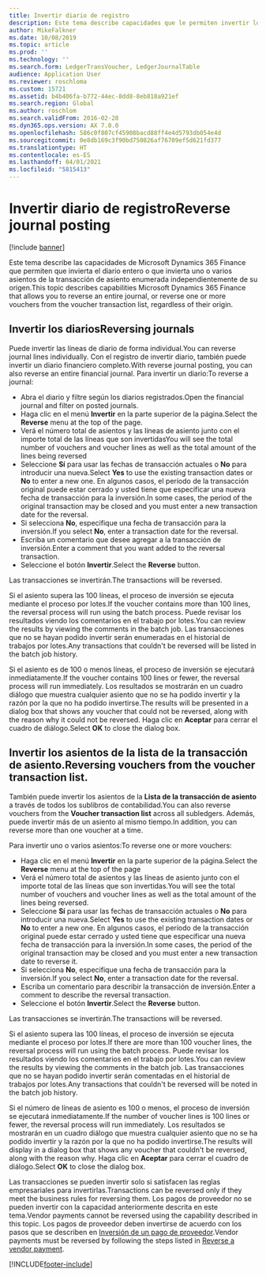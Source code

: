 ```yaml
---
title: Invertir diario de registro
description: Este tema describe capacidades que le permiten invertir los asientos de la transacción de asiento o lista de los diarios financieros.
author: MikeFalkner
ms.date: 10/08/2019
ms.topic: article
ms.prod: ''
ms.technology: ''
ms.search.form: LedgerTransVoucher, LedgerJournalTable
audience: Application User
ms.reviewer: roschloma
ms.custom: 15721
ms.assetid: b4b406fa-b772-44ec-8dd8-8eb818a921ef
ms.search.region: Global
ms.author: roschlom
ms.search.validFrom: 2016-02-28
ms.dyn365.ops.version: AX 7.0.0
ms.openlocfilehash: 586c0f807cf45908bacd88ff4e4d5793db054e4d
ms.sourcegitcommit: 0e8db169c3f90bd750826af76709ef5d621fd377
ms.translationtype: HT
ms.contentlocale: es-ES
ms.lasthandoff: 04/01/2021
ms.locfileid: "5815413"
---
```

# <a name="reverse-journal-posting"></a><span data-ttu-id="013b2-103">Invertir diario de registro</span><span class="sxs-lookup"><span data-stu-id="013b2-103">Reverse journal posting</span></span>

[!include [banner](../includes/banner.md)]

<span data-ttu-id="013b2-104">Este tema describe las capacidades de Microsoft Dynamics 365 Finance que permiten que invierta el diario entero o que invierta uno o varios asientos de la transacción de asiento enumerada independientemente de su origen.</span><span class="sxs-lookup"><span data-stu-id="013b2-104">This topic describes capabilities Microsoft Dynamics 365 Finance that allows you to reverse an entire journal, or reverse one or more vouchers from the voucher transaction list, regardless of their origin.</span></span> 

## <a name="reversing-journals"></a><span data-ttu-id="013b2-105">Invertir los diarios</span><span class="sxs-lookup"><span data-stu-id="013b2-105">Reversing journals</span></span>

<span data-ttu-id="013b2-106">Puede invertir las líneas de diario de forma individual.</span><span class="sxs-lookup"><span data-stu-id="013b2-106">You can reverse journal lines individually.</span></span> <span data-ttu-id="013b2-107">Con el registro de invertir diario, también puede invertir un diario financiero completo.</span><span class="sxs-lookup"><span data-stu-id="013b2-107">With reverse journal posting, you can also reverse an entire financial journal.</span></span> <span data-ttu-id="013b2-108">Para invertir un diario:</span><span class="sxs-lookup"><span data-stu-id="013b2-108">To reverse a journal:</span></span> 

- <span data-ttu-id="013b2-109">Abra el diario y filtre según los diarios registrados.</span><span class="sxs-lookup"><span data-stu-id="013b2-109">Open the financial journal and filter on posted journals.</span></span>
- <span data-ttu-id="013b2-110">Haga clic en el menú **Invertir** en la parte superior de la página.</span><span class="sxs-lookup"><span data-stu-id="013b2-110">Select the **Reverse** menu at the top of the page.</span></span>
- <span data-ttu-id="013b2-111">Verá el número total de asientos y las líneas de asiento junto con el importe total de las líneas que son invertidas</span><span class="sxs-lookup"><span data-stu-id="013b2-111">You will see the total number of vouchers and voucher lines as well as the total amount of the lines being reversed</span></span>
- <span data-ttu-id="013b2-112">Seleccione **Sí** para usar las fechas de transacción actuales o **No** para introducir una nueva.</span><span class="sxs-lookup"><span data-stu-id="013b2-112">Select **Yes** to use the existing transaction dates or **No** to enter a new one.</span></span> <span data-ttu-id="013b2-113">En algunos casos, el período de la transacción original puede estar cerrado y usted tiene que especificar una nueva fecha de transacción para la inversión.</span><span class="sxs-lookup"><span data-stu-id="013b2-113">In some cases, the period of the original transaction may be closed and you must enter a new transaction date for the reversal.</span></span>
- <span data-ttu-id="013b2-114">Si selecciona **No**, especifique una fecha de transacción para la inversión.</span><span class="sxs-lookup"><span data-stu-id="013b2-114">If you select **No**, enter a transaction date for the reversal.</span></span> 
- <span data-ttu-id="013b2-115">Escriba un comentario que desee agregar a la transacción de inversión.</span><span class="sxs-lookup"><span data-stu-id="013b2-115">Enter a comment that you want added to the reversal transaction.</span></span>
- <span data-ttu-id="013b2-116">Seleccione el botón **Invertir**.</span><span class="sxs-lookup"><span data-stu-id="013b2-116">Select the **Reverse** button.</span></span>

<span data-ttu-id="013b2-117">Las transacciones se invertirán.</span><span class="sxs-lookup"><span data-stu-id="013b2-117">The transactions will be reversed.</span></span> 

<span data-ttu-id="013b2-118">Si el asiento supera las 100 líneas, el proceso de inversión se ejecuta mediante el proceso por lotes.</span><span class="sxs-lookup"><span data-stu-id="013b2-118">If the voucher contains more than 100 lines, the reversal process will run using the batch process.</span></span> <span data-ttu-id="013b2-119">Puede revisar los resultados viendo los comentarios en el trabajo por lotes.</span><span class="sxs-lookup"><span data-stu-id="013b2-119">You can review the results by viewing the comments in the batch job.</span></span> <span data-ttu-id="013b2-120">Las transacciones que no se hayan podido invertir serán enumeradas en el historial de trabajos por lotes.</span><span class="sxs-lookup"><span data-stu-id="013b2-120">Any transactions that couldn't be reversed will be listed in the batch job history.</span></span>

<span data-ttu-id="013b2-121">Si el asiento es de 100 o menos líneas, el proceso de inversión se ejecutará inmediatamente.</span><span class="sxs-lookup"><span data-stu-id="013b2-121">If the voucher contains 100 lines or fewer, the reversal process will run immediately.</span></span> <span data-ttu-id="013b2-122">Los resultados se mostrarán en un cuadro diálogo que muestra cualquier asiento que no se ha podido invertir y la razón por la que no ha podido invertirse.</span><span class="sxs-lookup"><span data-stu-id="013b2-122">The results will be presented in a dialog box that shows any voucher that could not be reversed, along with the reason why it could not be reversed.</span></span> <span data-ttu-id="013b2-123">Haga clic en **Aceptar** para cerrar el cuadro de diálogo.</span><span class="sxs-lookup"><span data-stu-id="013b2-123">Select **OK** to close the dialog box.</span></span>

## <a name="reversing-vouchers-from-the-voucher-transaction-list"></a><span data-ttu-id="013b2-124">Invertir los asientos de la lista de la transacción de asiento.</span><span class="sxs-lookup"><span data-stu-id="013b2-124">Reversing vouchers from the voucher transaction list.</span></span> 

<span data-ttu-id="013b2-125">También puede invertir los asientos de la **Lista de la transacción de asiento** a través de todos los sublibros de contabilidad.</span><span class="sxs-lookup"><span data-stu-id="013b2-125">You can also reverse vouchers from the **Voucher transaction list** across all subledgers.</span></span> <span data-ttu-id="013b2-126">Además, puede invertir más de un asiento al mismo tiempo.</span><span class="sxs-lookup"><span data-stu-id="013b2-126">In addition, you can reverse more than one voucher at a time.</span></span> 

<span data-ttu-id="013b2-127">Para invertir uno o varios asientos:</span><span class="sxs-lookup"><span data-stu-id="013b2-127">To reverse one or more vouchers:</span></span> 

- <span data-ttu-id="013b2-128">Haga clic en el menú **Invertir** en la parte superior de la página.</span><span class="sxs-lookup"><span data-stu-id="013b2-128">Select the **Reverse** menu at the top of the page</span></span>
- <span data-ttu-id="013b2-129">Verá el número total de asientos y las líneas de asiento junto con el importe total de las líneas que son invertidas.</span><span class="sxs-lookup"><span data-stu-id="013b2-129">You will see the total number of vouchers and voucher lines as well as the total amount of the lines being reversed.</span></span>
- <span data-ttu-id="013b2-130">Seleccione **Sí** para usar las fechas de transacción actuales o **No** para introducir una nueva.</span><span class="sxs-lookup"><span data-stu-id="013b2-130">Select **Yes** to use the existing transaction dates or **No** to enter a new one.</span></span> <span data-ttu-id="013b2-131">En algunos casos, el período de la transacción original puede estar cerrado y usted tiene que especificar una nueva fecha de transacción para la inversión.</span><span class="sxs-lookup"><span data-stu-id="013b2-131">In some cases, the period of the original transaction may be closed and you must enter a new transaction date to reverse it.</span></span>
- <span data-ttu-id="013b2-132">Si selecciona **No**, especifique una fecha de transacción para la inversión.</span><span class="sxs-lookup"><span data-stu-id="013b2-132">If you select **No**, enter a transaction date for the reversal.</span></span> 
- <span data-ttu-id="013b2-133">Escriba un comentario para describir la transacción de inversión.</span><span class="sxs-lookup"><span data-stu-id="013b2-133">Enter a comment to describe the reversal transaction.</span></span>
- <span data-ttu-id="013b2-134">Seleccione el botón **Invertir**.</span><span class="sxs-lookup"><span data-stu-id="013b2-134">Select the **Reverse** button.</span></span>

<span data-ttu-id="013b2-135">Las transacciones se invertirán.</span><span class="sxs-lookup"><span data-stu-id="013b2-135">The transactions will be reversed.</span></span> 

<span data-ttu-id="013b2-136">Si el asiento supera las 100 líneas, el proceso de inversión se ejecuta mediante el proceso por lotes.</span><span class="sxs-lookup"><span data-stu-id="013b2-136">If there are more than 100 voucher lines, the reversal process will run using the batch process.</span></span> <span data-ttu-id="013b2-137">Puede revisar los resultados viendo los comentarios en el trabajo por lotes.</span><span class="sxs-lookup"><span data-stu-id="013b2-137">You can review the results by viewing the comments in the batch job.</span></span> <span data-ttu-id="013b2-138">Las transacciones que no se hayan podido invertir serán comentadas en el historial de trabajos por lotes.</span><span class="sxs-lookup"><span data-stu-id="013b2-138">Any transactions that couldn't be reversed will be noted in the batch job history.</span></span>

<span data-ttu-id="013b2-139">Si el número de líneas de asiento es 100 o menos, el proceso de inversión se ejecutará inmediatamente.</span><span class="sxs-lookup"><span data-stu-id="013b2-139">If the number of voucher lines is 100 lines or fewer, the reversal process will run immediately.</span></span> <span data-ttu-id="013b2-140">Los resultados se mostrarán en un cuadro diálogo que muestra cualquier asiento que no se ha podido invertir y la razón por la que no ha podido invertirse.</span><span class="sxs-lookup"><span data-stu-id="013b2-140">The results will display in a dialog box that shows any voucher that couldn't be reversed, along with the reason why.</span></span> <span data-ttu-id="013b2-141">Haga clic en **Aceptar** para cerrar el cuadro de diálogo.</span><span class="sxs-lookup"><span data-stu-id="013b2-141">Select **OK** to close the dialog box.</span></span>

<span data-ttu-id="013b2-142">Las transacciones se pueden invertir solo si satisfacen las reglas empresariales para invertirlas.</span><span class="sxs-lookup"><span data-stu-id="013b2-142">Transactions can be reversed only if they meet the business rules for reversing them.</span></span> <span data-ttu-id="013b2-143">Los pagos de proveedor no se pueden invertir con la capacidad anteriormente descrita en este tema.</span><span class="sxs-lookup"><span data-stu-id="013b2-143">Vendor payments cannot be reversed using the capability described in this topic.</span></span> <span data-ttu-id="013b2-144">Los pagos de proveedor deben invertirse de acuerdo con los pasos que se describen en [Inversión de un pago de proveedor](https://docs.microsoft.com/dynamics365/finance/accounts-payable/reverse-vendor-payment).</span><span class="sxs-lookup"><span data-stu-id="013b2-144">Vendor payments must be reversed by following the steps listed in [Reverse a vendor payment](https://docs.microsoft.com/dynamics365/finance/accounts-payable/reverse-vendor-payment).</span></span>



[!INCLUDE[footer-include](../../includes/footer-banner.md)]